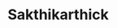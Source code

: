<h1>Sakthikarthick</h1>
<h2 id='title'></h2>
<script>
  const word = 'Fullstack Developer'
  const element = document.getElementById('title')
  element.innerHTML = word
</script>

